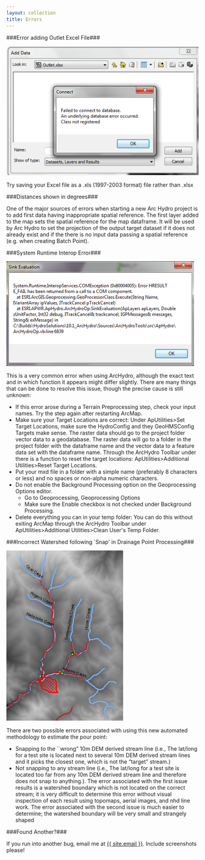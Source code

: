 ```yaml
---
layout: collection
title: Errors
---
```


###Error adding Outlet Excel File###

<a href="/pictures/OutletError.png"><img src="/pictures/OutletError.png"></a>

Try saving your Excel file as a .xls (1997-2003 format) file rather than .xlsx

###Distances shown in degrees###

One of the major sources of errors when starting a new Arc Hydro project is to add first data having 
inappropriate spatial reference. The first layer added to the map sets the spatial reference for the map 
dataframe. It will be used by Arc Hydro to set the projection of the output target dataset if it does not 
already exist and if the there is no input data passing a spatial reference (e.g. when creating Batch 
Point). 

###System Runtime Interop Error###

<a href="/pictures/Error1.png"><img src="/pictures/Error1.png"></a>

This is a very common error when using ArcHydro, although the exact text and in which function it appears might differ slightly. There are many things that can be done to resolve this issue, though the precise cause is still unknown:

- If this error arose during a Terrain Preprocessing step, check your input names. Try the step again after restarting ArcMap.
- Make sure your Target Locations are correct: Under ApUtilities$>$Set Target Locations, make sure the HydroConfig and they GeoHMSConfig Targets make sense. The raster data should go to the project folder vector data to a geodatabase. The raster data will go to a folder in the project folder with the dataframe name and the vector data to a feature data set with the dataframe name. Through the ArcHydro Toolbar under there is a function to reset the target locations: ApUtilities$>$Additional Utilities$>$Reset Target Locations.
- Put your mxd file in a folder with a simple name (preferably 8 characters or less) and no spaces or non-alpha numeric characters.
- Do not enable the Background Processing option on the Geoprocessing Options editor. 
     - Go to Geoprocessing, Geoprocessing Options
     - Make sure the Enable checkbox is not checked under Background Processing.
- Delete everything you can in your temp folder: You can do this without exiting ArcMap through the ArcHydro Toolbar under ApUtilities>Additional Utilities>Clean User's Temp Folder.

###Incorrect Watershed following `Snap' in Drainage Point Processing###

<a href="/pictures/ErrorSnap.png"><img src="/pictures/ErrorSnap.png"></a>

There are two possible errors associated with using this new automated methodology to estimate the pour point: 

- Snapping to the ``wrong” 10m DEM derived stream line (i.e., The lat/long for a test site is located next to several 10m DEM derived stream lines and it picks the closest one, which is not the “target” stream.)
- Not snapping to any stream line (i.e., The lat/long for a test site is located too far from any 10m DEM
derived stream line and therefore does not snap to anything.).  The error associated with the first issue
results is a watershed boundary which is not located on the correct stream; it is very difficult to determine
this error without visual inspection of each result using topomaps, aerial images, and nhd line work.  The
error associated with the second issue is much easier to determine; the watershed boundary will be very
small and strangely shaped


###Found Another?###

If you run into another bug, email me at <a href="mailto:{{ site.email }}">{{ site.email }}</a>. Include screenshots please! 